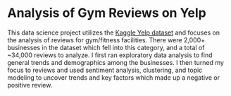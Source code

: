 # Analysis of Gym Reviews on Yelp

This data science project utilizes the [Kaggle Yelp dataset](https://www.kaggle.com/yelp-dataset/yelp-dataset) and focuses on the analysis of reviews for gym/fitness facilities. There were 2,000+ businesses in the dataset which fell into this category, and a total of ~34,000 reviews to analyze. I first ran exploratory data analysis to find general trends and demographics among the businesses. I then turned my focus to reviews and used sentiment analysis, clustering, and topic modeling to uncover trends and key factors which made up a negative or positive review.
